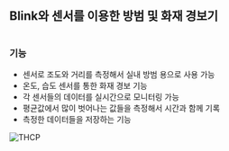 ## Blink와 센서를 이용한 방범 및 화재 경보기
#

### 기능
* 센서로 조도와 거리를 측정해서 실내 방범 용으로 사용 가능
* 온도, 습도 센서를 통한 화재 경보 기능
* 각 센서들의 데이터를 실시간으로 모니터링 가능
* 평균값에서 많이 벗어나는 값들을 측정해서 시간과 함께 기록
* 측정한 데이터들을 저장하는 기능


![THCP](https://user-images.githubusercontent.com/81665544/129801734-f50aa482-26c9-4975-ad02-adcfc36dfbec.jpg)
